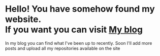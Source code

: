
<h1>
Hello! You have somehow found my website.  <br>
If you want you can visit <a href = "/Blog/home"> My blog </a>
</h1>
In my blog you can find what I've been up to recently. Soon I'll add more posts and upload all my repositories available on the site
